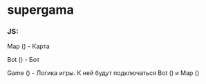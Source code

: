 # supergama
### JS:

Map () - Карта

Bot () - Бот

Game () - Логика игры. К ней будут подключаться Bot () и Map ()
